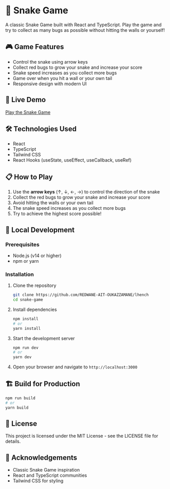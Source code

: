 # 🐍 Snake Game

A classic Snake Game built with React and TypeScript. Play the game and try to collect as many bugs as possible without hitting the walls or yourself!

## 🎮 Game Features

- Control the snake using arrow keys
- Collect red bugs to grow your snake and increase your score
- Snake speed increases as you collect more bugs
- Game over when you hit a wall or your own tail
- Responsive design with modern UI

## 🚀 Live Demo

[Play the Snake Game](https://lhench.vercel.app/)

## 🛠️ Technologies Used

- React
- TypeScript
- Tailwind CSS
- React Hooks (useState, useEffect, useCallback, useRef)

## 📋 How to Play

1. Use the **arrow keys** (↑, ↓, ←, →) to control the direction of the snake
2. Collect the red bugs to grow your snake and increase your score
3. Avoid hitting the walls or your own tail
4. The snake speed increases as you collect more bugs
5. Try to achieve the highest score possible!

## 🔧 Local Development

### Prerequisites

- Node.js (v14 or higher)
- npm or yarn

### Installation

1. Clone the repository

   ```bash
   git clone https://github.com/REDWANE-AIT-OUKAZZAMANE/lhench
   cd snake-game
   ```

2. Install dependencies

   ```bash
   npm install
   # or
   yarn install
   ```

3. Start the development server

   ```bash
   npm run dev
   # or
   yarn dev
   ```

4. Open your browser and navigate to `http://localhost:3000`

## 🏗️ Build for Production

```bash
npm run build
# or
yarn build
```

## 📝 License

This project is licensed under the MIT License - see the LICENSE file for details.

## 👏 Acknowledgements

- Classic Snake Game inspiration
- React and TypeScript communities
- Tailwind CSS for styling

